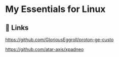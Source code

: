 
# My Essentials for Linux





## 🔗 Links
https://github.com/GloriousEggroll/proton-ge-custo

https://github.com/atar-axis/xpadneo
